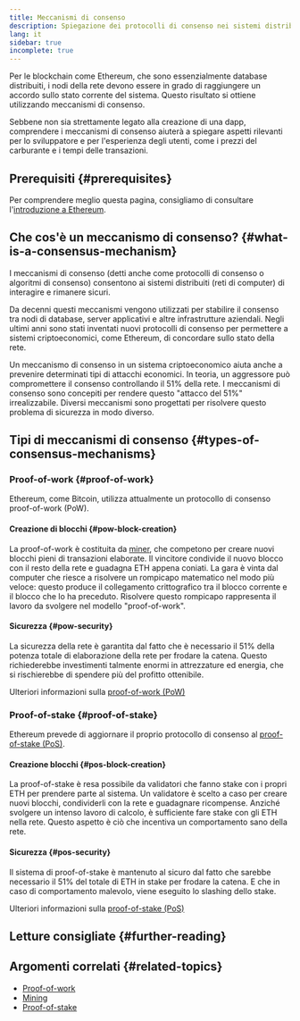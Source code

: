 ```yaml
---
title: Meccanismi di consenso
description: Spiegazione dei protocolli di consenso nei sistemi distribuiti e ruolo che svolgono in Ethereum.
lang: it
sidebar: true
incomplete: true
---
```


Per le blockchain come Ethereum, che sono essenzialmente database distribuiti, i nodi della rete devono essere in grado di raggiungere un accordo sullo stato corrente del sistema. Questo risultato si ottiene utilizzando meccanismi di consenso.

Sebbene non sia strettamente legato alla creazione di una dapp, comprendere i meccanismi di consenso aiuterà a spiegare aspetti rilevanti per lo sviluppatore e per l'esperienza degli utenti, come i prezzi del carburante e i tempi delle transazioni.

## Prerequisiti {#prerequisites}

Per comprendere meglio questa pagina, consigliamo di consultare l'[introduzione a Ethereum](/developers/docs/intro-to-ethereum/).

## Che cos'è un meccanismo di consenso? {#what-is-a-consensus-mechanism}

I meccanismi di consenso (detti anche come protocolli di consenso o algoritmi di consenso) consentono ai sistemi distribuiti (reti di computer) di interagire e rimanere sicuri.

Da decenni questi meccanismi vengono utilizzati per stabilire il consenso tra nodi di database, server applicativi e altre infrastrutture aziendali. Negli ultimi anni sono stati inventati nuovi protocolli di consenso per permettere a sistemi criptoeconomici, come Ethereum, di concordare sullo stato della rete.

Un meccanismo di consenso in un sistema criptoeconomico aiuta anche a prevenire determinati tipi di attacchi economici. In teoria, un aggressore può compromettere il consenso controllando il 51% della rete. I meccanismi di consenso sono concepiti per rendere questo "attacco del 51%" irrealizzabile. Diversi meccanismi sono progettati per risolvere questo problema di sicurezza in modo diverso.

<!-- ### Consensus -->

<!-- Formal requirements for a consensus protocol may include: -->

<!-- - Agreement: All correct processes must agree on the same value. -->
<!-- - Weak validity: For each correct process, its output must be the input of some correct process. -->
<!-- - Strong validity: If all correct processes receive the same input value, then they must all output that value. -->
<!-- - Termination: All processes must eventually decide on an output value -->

<!-- ### Fault tolerance -->
<!-- TODO explain how protocols must be fault tolerant -->

## Tipi di meccanismi di consenso {#types-of-consensus-mechanisms}

<!-- TODO -->
<!-- Why do different consensus protocols exist? -->
<!-- What are the tradeoffs of each? -->

### Proof-of-work {#proof-of-work}

Ethereum, come Bitcoin, utilizza attualmente un protocollo di consenso proof-of-work (PoW).

#### Creazione di blocchi {#pow-block-creation}

La proof-of-work è costituita da [miner](/developers/docs/consensus-mechanisms/pow/mining/), che competono per creare nuovi blocchi pieni di transazioni elaborate. Il vincitore condivide il nuovo blocco con il resto della rete e guadagna ETH appena coniati. La gara è vinta dal computer che riesce a risolvere un rompicapo matematico nel modo più veloce: questo produce il collegamento crittografico tra il blocco corrente e il blocco che lo ha preceduto. Risolvere questo rompicapo rappresenta il lavoro da svolgere nel modello "proof-of-work".

#### Sicurezza {#pow-security}

La sicurezza della rete è garantita dal fatto che è necessario il 51% della potenza totale di elaborazione della rete per frodare la catena. Questo richiederebbe investimenti talmente enormi in attrezzature ed energia, che si rischierebbe di spendere più del profitto ottenibile.

Ulteriori informazioni sulla [proof-of-work (PoW)](/developers/docs/consensus-mechanisms/pow/)

### Proof-of-stake {#proof-of-stake}

Ethereum prevede di aggiornare il proprio protocollo di consenso al [proof-of-stake (PoS)](/developers/docs/consensus-mechanisms/pos/).

#### Creazione blocchi {#pos-block-creation}

La proof-of-stake è resa possibile da validatori che fanno stake con i propri ETH per prendere parte al sistema. Un validatore è scelto a caso per creare nuovi blocchi, condividerli con la rete e guadagnare ricompense. Anziché svolgere un intenso lavoro di calcolo, è sufficiente fare stake con gli ETH nella rete. Questo aspetto è ciò che incentiva un comportamento sano della rete.

#### Sicurezza {#pos-security}

Il sistema di proof-of-stake è mantenuto al sicuro dal fatto che sarebbe necessario il 51% del totale di ETH in stake per frodare la catena. E che in caso di comportamento malevolo, viene eseguito lo slashing dello stake.

Ulteriori informazioni sulla [proof-of-stake (PoS)](/developers/docs/consensus-mechanisms/pos/)

## Letture consigliate {#further-reading}

<!-- TODO -->

## Argomenti correlati {#related-topics}

- [Proof-of-work](/developers/docs/consensus-mechanisms/pow/)
- [Mining](/developers/docs/consensus-mechanisms/pow/mining/)
- [Proof-of-stake](/developers/docs/consensus-mechanisms/pos/)
